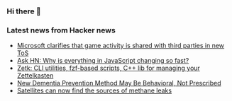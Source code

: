 ### Hi there 👋

<!--
**arashid-sh/arashid-sh** is a ✨ _special_ ✨ repository because its `README.md` (this file) appears on your GitHub profile.

Here are some ideas to get you started:

- 🔭 I’m currently working on ...
- 🌱 I’m currently learning ...
- 👯 I’m looking to collaborate on ...
- 🤔 I’m looking for help with ...
- 💬 Ask me about ...
- 📫 How to reach me: ...
- 😄 Pronouns: ...
- ⚡ Fun fact: ...
-->

### Latest news from Hacker news
<!-- BLOG-POST-LIST:START -->
- [Microsoft clarifies that game activity is shared with third parties in new ToS](https://www.microsoft.com/en-us/servicesagreement/upcoming.aspx#14a_XboxLive_ShortDescription)
- [Ask HN: Why is everything in JavaScript changing so fast?](https://news.ycombinator.com/item?id=31969958)
- [Zetk: CLI utilities, fzf-based scripts, C++ lib for managing your Zettelkasten](https://gitlab.com/andrejr/zetk)
- [New Dementia Prevention Method May Be Behavioral, Not Prescribed](https://www.nytimes.com/2022/07/03/health/dementia-treatment-behavior-eye-care.html)
- [Satellites can now find the sources of methane leaks](https://www.businessinsider.com/satellites-locate-source-of-methane-leaks-to-fight-climate-crisis-2022-7)
<!-- BLOG-POST-LIST:END -->
